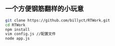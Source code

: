 ## 一个方便钢筋翻样的小玩意


```bash
git clone https://github.com/billyct/RTWork.git
cd RTWork
npm install
vim config.js //配置文件
node app.js
```
